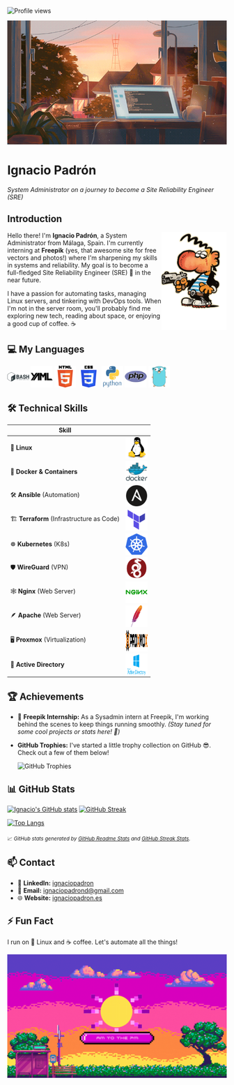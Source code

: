 
<img src="https://komarev.com/ghpvc/?username=ignaciopadron&style=flat-square&color=blue" alt="Profile views" /> <br>
<!-- Banner image -->
![GitHub Banner](images/ventana.gif)

# Ignacio Padrón
*System Administrator on a journey to become a Site Reliability Engineer (SRE)*

## Introduction
<img align="right" src="images/Maki.png" width="150" alt="Ignacio Padrón Avatar" />


Hello there! I'm **Ignacio Padrón**, a System Administrator from Málaga, Spain. I'm currently interning at **Freepik** (yes, that awesome site for free vectors and photos!) where I'm sharpening my skills in systems and reliability. My goal is to become a full-fledged Site Reliability Engineer (SRE) 🚀 in the near future.

I have a passion for automating tasks, managing Linux servers, and tinkering with DevOps tools. When I'm not in the server room, you'll probably find me exploring new tech, reading about space, or enjoying a good cup of coffee. ☕


## 💻 My Languages

<p align="left">
  <img src="images/bashimage.svg" alt="Bash" width="50" height="50" style="object-fit: contain;"/>
  <img src="images/YAMLimage.svg" alt="YAML" width="50" height="50" style="object-fit: contain;"/>
  <img src="images/HTML5_logo.png" alt="HTML" width="50" height="50" style="object-fit: contain;"/>
  <img src="images/CSS3_logo.svg" alt="CSS" width="50" height="50" style="object-fit: contain;"/>
  <img src="images/python-original-wordmark.svg" alt="Python" width="50"height="50" style="object-fit: contain;"/>
  <img src="images/phpimage.svg" alt="PHP" width="50" height="50" style="object-fit: contain;"/>
  <img src="images/golangimages.png" alt="Go" width="50" height="50" style="object-fit: contain;"/>
</p>


## 🛠️ Technical Skills

| Skill | |
|-------|--|
| 🐧 **Linux** | <img src="images/linux-original.svg" alt="Linux" width="50" height="50" style="vertical-align: middle;"/> |
| 🐳 **Docker & Containers** | <img src="images/docker-original-wordmark.svg" alt="Docker" width="50" height="50" style="vertical-align: middle;"/> |
| 🛠 **Ansible** (Automation) | <img src="images/ansible-plain.svg" alt="Ansible" width="50" height="50" style="vertical-align: middle;"/> |
| 🏗️ **Terraform** (Infrastructure as Code) | <img src="images/terraform-original.svg" alt="Terraform" width="50" height="50" style="vertical-align: middle;"/> |
| ☸️ **Kubernetes** (K8s) | <img src="images/kubernetesimage.svg" alt="Kubernetes" width="50" height="50" style="vertical-align: middle;"/> |
| 🛡️ **WireGuard** (VPN) | <img src="images/wireguard-logo-.png" alt="WireGuard" width="50" height="50" style="vertical-align: middle;"/> |
| 🕸️ **Nginx** (Web Server) | <img src="images/nginx-original.svg" alt="Nginx" width="50" height="50" style="vertical-align: middle;"/> |
| 🪶 **Apache** (Web Server) | <img src="images/apache.svg" alt="Apache" width="50" height="50" style="vertical-align: middle;"/> |
| 🖥️ **Proxmox** (Virtualization) | <img src="images/Proxmox.svg" alt="Proxmox" width="50" height="50" style="vertical-align: middle;"/> |
| 📂 **Active Directory** | <img src="images/Active-directory.png" alt="Active Directory" width="50" height="50" style="vertical-align: middle;"/> |




## 🏆 Achievements

- 🚀 **Freepik Internship:** As a Sysadmin intern at Freepik, I'm working behind the scenes to keep things running smoothly. *(Stay tuned for some cool projects or stats here! 🤫)*

- **GitHub Trophies:** I've started a little trophy collection on GitHub 😎. Check out a few of them below!

    ![GitHub Trophies](https://github-profile-trophy.vercel.app/?username=ignaciopadron&theme=gruvbox&no-bg=true&no-frame=true)



## 📊 GitHub Stats

<!-- GitHub Readme Stats (https://github.com/anuraghazra/github-readme-stats) and Streak Stats (https://github.com/DenverCoder1/github-readme-streak-stats) -->

[![Ignacio's GitHub stats](https://github-readme-stats.vercel.app/api?username=ignaciopadron&show_icons=true&theme=default&hide=issues&hide_border=true)](https://github.com/anuraghazra/github-readme-stats)
[![GitHub Streak](https://streak-stats.demolab.com?user=ignaciopadron&theme=default&hide_border=true)](https://github.com/DenverCoder1/github-readme-streak-stats)

[![Top Langs](https://github-readme-stats.vercel.app/api/top-langs/?username=ignaciopadron&layout=compact&theme=default&hide_border=true)](https://github.com/anuraghazra/github-readme-stats)

<sub>📈 _GitHub stats generated by [GitHub Readme Stats](https://github.com/anuraghazra/github-readme-stats) and [GitHub Streak Stats](https://github.com/DenverCoder1/github-readme-streak-stats)._</sub>


## 📫 Contact

- 💼 **LinkedIn:** [ignaciopadron](https://www.linkedin.com/in/ignaciopadron/)
- 📧 **Email:** [ignaciopadrond@gmail.com](mailto:ignaciopadrond@gmail.com)
- 🌐 **Website:** [ignaciopadron.es](https://ignaciopadron.es)

## ⚡ Fun Fact

I run on 🐧 Linux and ☕ coffee. Let's automate all the things!

![GitHub Banner](images/sol_rosa.gif)
